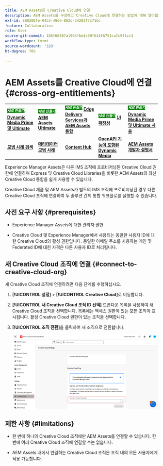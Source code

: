 ```yaml
---
title: AEM Assets를 Creative Cloud에 연결
description: AEM Assets를 구성하고 Creative Cloud에 연결하는 방법에 대해 알아봅니다. 다른 IMS 조직에 프로비저닝된 Creative Cloud 권한에 연결하여 Express 및 Creative Cloud Libraries을 비롯한 AEM Assets의 최신 Creative Cloud 통합을 쉽게 사용할 수 있습니다.
exl-id: 880200fe-94b3-49de-802c-34283f7c71bc
feature: Collaboration
role: User
source-git-commit: 188f60887a1904fbe4c69f644f6751ca7c9f1cc3
workflow-type: tm+mt
source-wordcount: '328'
ht-degree: 70%

---
```


# AEM Assets를 Creative Cloud에 연결  {#cross-org-entitlements}

<table>
    <tr>
        <td>
            <sup style= "background-color:#008000; color:#FFFFFF; font-weight:bold"><i>새로 만들기</i></sup> <a href="/help/assets/dynamic-media/dm-prime-ultimate.md"><b>Dynamic Media Prime 및 Ultimate</b></a>
        </td>
        <td>
            <sup style= "background-color:#008000; color:#FFFFFF; font-weight:bold"><i>새로 만들기</i></sup> <a href="/help/assets/assets-ultimate-overview.md"><b>AEM Assets Ultimate</b></a>
        </td>
        <td>
            <sup style= "background-color:#008000; color:#FFFFFF; font-weight:bold"><i>새로 만들기</i></sup> <a href="/help/assets/integrate-aem-assets-edge-delivery-services.md"><b>Edge Delivery Services과 AEM Assets 통합</b></a>
        </td>
        <td>
            <sup style= "background-color:#008000; color:#FFFFFF; font-weight:bold"><i>새로 만들기</i></sup> <a href="/help/assets/aem-assets-view-ui-extensibility.md"><b>UI 확장성</b></a>
        </td>
          <td>
            <sup style= "background-color:#008000; color:#FFFFFF; font-weight:bold"><i>새로 만들기</i></sup> <a href="/help/assets/dynamic-media/enable-dynamic-media-prime-and-ultimate.md"><b>Dynamic Media Prime 및 Ultimate 사용</b></a>
        </td>
    </tr>
    <tr>
        <td>
            <a href="/help/assets/search-best-practices.md"><b>모범 사례 검색</b></a>
        </td>
        <td>
            <a href="/help/assets/metadata-best-practices.md"><b>메타데이터 모범 사례</b></a>
        </td>
        <td>
            <a href="/help/assets/product-overview.md"><b>Content Hub</b></a>
        </td>
        <td>
            <a href="/help/assets/dynamic-media-open-apis-overview.md"><b>OpenAPI 기능이 포함된 Dynamic Media</b></a>
        </td>
        <td>
            <a href="https://developer.adobe.com/experience-cloud/experience-manager-apis/"><b>AEM Assets 개발자 설명서</b></a>
        </td>
    </tr>
</table>

Experience Manager Assets은 다른 IMS 조직에 프로비저닝된 Creative Cloud 권한에 연결하여 Express 및 Creative Cloud Libraries을 비롯한 AEM Assets의 최신 Creative Cloud 통합을 쉽게 사용할 수 있습니다.

Creative Cloud 제품 및 AEM Assets가 별도의 IMS 조직에 프로비저닝된 경우 다른 Creative Cloud 조직에 연결하여 두 솔루션 간의 통합 워크플로를 실행할 수 있습니다.

## 사전 요구 사항 {#prerequisites}

* Experience Manager Assets에 대한 관리자 권한

* Creative Cloud 및 Experience Manager에서 사용되는 동일한 사용자 ID에 대한 Creative Cloud의 활성 권한입니다. 동일한 이메일 주소를 사용하는 개인 및 Federated ID에 대한 자격은 다른 사용자 ID로 처리됩니다.

## 새 Creative Cloud 조직에 연결 {#connect-to-creative-cloud-org}

새 Creative Cloud 조직에 연결하려면 다음 단계를 수행하십시오.

1. **[!UICONTROL 설정]** > **[!UICONTROL Creative Cloud]**&#x200B;로 이동합니다.

1. **[!UICONTROL 새 Creative Cloud 조직 ID 선택]** 드롭다운 목록을 사용하여 새 Creative Cloud 조직을 선택합니다. 목록에는 액세스 권한이 있는 모든 조직이 표시됩니다. 활성 Creative Cloud 권한이 있는 조직을 선택합니다.

1. **[!UICONTROL 조직 전환]**&#x200B;을 클릭하여 새 조직으로 전환합니다.

   ![조직 간 권한](assets/cross-org-entitlements.png)

## 제한 사항 {#limitations}

* 한 번에 하나의 Creative Cloud 조직에만 AEM Assets를 연결할 수 있습니다. 한 번에 여러 Creative Cloud 조직에 연결할 수는 없습니다.

* AEM Assets 내에서 연결하는 Creative Cloud 조직은 조직 내의 모든 사용자에게 적용 가능합니다.

